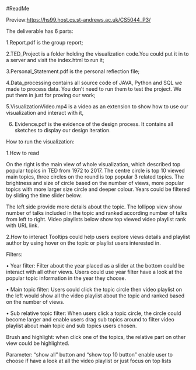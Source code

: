 #ReadMe

Preview:https://hs99.host.cs.st-andrews.ac.uk/CS5044_P3/

The deliverable has 6 parts:

1.Report.pdf is the group report;

2.TED_Project is a folder holding the visualization code.You could put it in to a server and visit the index.html to run it;

3.Personal_Statement.pdf is the personal reflection file;

4.Data_processing contains all source code of JAVA, Python and SQL we made to process data. You don’t need to run them to test the project. We put them in just for proving our work;

5.VisualizationVideo.mp4 is a video as an extension to show how to use our visualization and interact with it,

6. Evidence.pdf is the evidence of the design process. It contains all sketches to display our design iteration.

How to run the visualization:

1.How to read

On the right is the main view of whole visualization, which described top popular topics in TED from 1972 to 2017. The centre circle is top 10 viewed main topics, three circles on the round is top popular 3 related topics. The brightness and size of circle based on the number of views, more popular topics with more larger size circle and deeper colour. Years could be filtered by sliding the time slider below.

The left side provide more details about the topic. The lollipop view show number of talks included in the topic and ranked according number of talks from left to right. Video playlists below show top viewed video playlist rank with URL link.

2.How to interact
Tooltips could help users explore views details and playlist author by using hover on the topic or playlist users interested in.

Filters:

• Year filter: Filter about the year placed as a slider at the bottom could be interact with all other views. Users could use year filter have a look at the popular topic information in the year they choose.

• Main topic filter: Users could click the topic circle then video playlist on the left would show all the video playlist about the topic and ranked based on the number of views.

• Sub relative topic filter: When users click a topic circle, the circle could become larger and enable users drag sub topics around to filter video playlist about main topic and sub topics users chosen.

Brush and highlight: when click one of the topics, the relative part on other view could be highlighted.

Parameter: “show all” button and “show top 10 button” enable user to choose if have a look at all the video playlist or just focus on top lists
